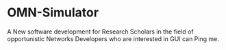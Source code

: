 # OMN-Simulator
A New software development for Research Scholars in the field of opportunistic Networks 
Developers who are interested in GUI can Ping me.
